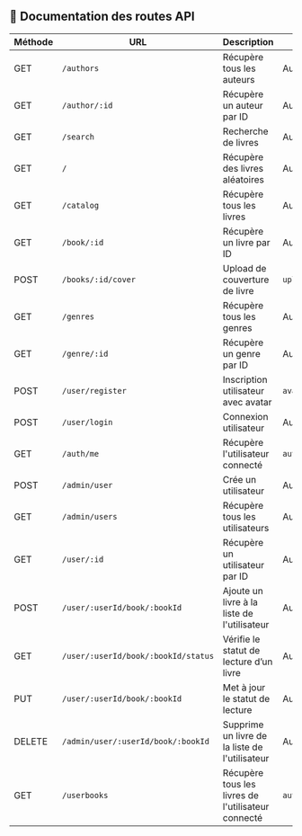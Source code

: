 ## 📘 Documentation des routes API

| Méthode | URL | Description | Middleware(s) |
|--------|-----|-------------|----------------|
| GET | `/authors` | Récupère tous les auteurs | Aucun | ✅
| GET | `/author/:id` | Récupère un auteur par ID | Aucun | ✅
| GET | `/search` | Recherche de livres | Aucun | ✅
| GET | `/` | Récupère des livres aléatoires | Aucun | ✅
| GET | `/catalog` | Récupère tous les livres | Aucun | ✅
| GET | `/book/:id` | Récupère un livre par ID | Aucun | ✅
| POST | `/books/:id/cover` | Upload de couverture de livre | `upload.single('cover')` | ✅
| GET | `/genres` | Récupère tous les genres | Aucun | ✅
| GET | `/genre/:id` | Récupère un genre par ID | Aucun | ✅
| POST | `/user/register` | Inscription utilisateur avec avatar | `avatarUpload.single('avatar')` | ✅
| POST | `/user/login` | Connexion utilisateur | Aucun | ✅
| GET | `/auth/me` | Récupère l'utilisateur connecté | `authenticate` | ✅
| POST | `/admin/user` | Crée un utilisateur | Aucun | ✅
| GET | `/admin/users` | Récupère tous les utilisateurs | Aucun | ✅
| GET | `/user/:id` | Récupère un utilisateur par ID | Aucun | ✅
| POST | `/user/:userId/book/:bookId` | Ajoute un livre à la liste de l'utilisateur | Aucun | ✅
| GET | `/user/:userId/book/:bookId/status` | Vérifie le statut de lecture d’un livre | Aucun | ✅
| PUT | `/user/:userId/book/:bookId` | Met à jour le statut de lecture | Aucun | ✅
| DELETE | `/admin/user/:userId/book/:bookId` | Supprime un livre de la liste de l'utilisateur | Aucun |✅
| GET | `/userbooks` | Récupère tous les livres de l'utilisateur connecté | `authenticate` |✅

<!-- Ceci est juste un premier tableau simplement pour nous mettre sur la voie d'une bonne documentation , tout à fait modifiable....-->